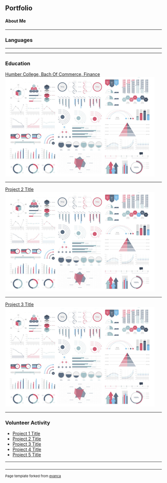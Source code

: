 ## Portfolio

#### About Me

---

### Languages

---


---

### Education 

<a href="https://business.humber.ca/programs/finance.html">[Humber College, Bach Of Commerce, Finance](/sample_page)
<img src="images/dummy_thumbnail.jpg?raw=true"/>

---
[Project 2 Title](https://business.humber.ca/programs/finance.html)
<img src="images/dummy_thumbnail.jpg?raw=true"/>

---
[Project 3 Title](http://example.com/)
<img src="images/dummy_thumbnail.jpg?raw=true"/>

---

### Volunteer Activity

- [Project 1 Title](http://example.com/)
- [Project 2 Title](http://example.com/)
- [Project 3 Title](http://example.com/)
- [Project 4 Title](http://example.com/)
- [Project 5 Title](http://example.com/)

---

### 



---
<p style="font-size:11px">Page template forked from <a href="https://github.com/evanca/quick-portfolio">evanca</a></p>
<!-- Remove above link if you don't want to attibute -->
